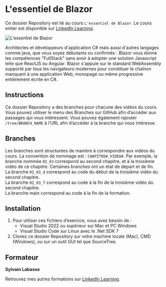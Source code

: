 # L'essentiel de Blazor

Ce dossier Repository est lié au cours `L'essentiel de Blazor`. Le cours entier est disponible sur [LinkedIn Learning][lil-course-url].

![L'essentiel de Blazor][lil-thumbnail-url] 

Architectes et développeurs d'application C# mais aussi d'autres langages comme java, que vous soyez débutants ou confirmés : Blazor vous donne les compétences "FullStack" sans avoir à adopter une solution Javascript telle que ReactJS ou Angular. Blazor s'appuie sur le standard WebAssembly supporté par tous les navigateurs modernes pour constituer le chaînon manquant à une application Web, monopage ou même progressive entièrement écrite en C#. 

## Instructions

Ce dossier Repository a des branches pour chacune des vidéos du cours. Vous pouvez utiliser le menu des Branches sur GitHub afin d’accéder aux passages qui vous intéressent. Vous pouvez également rajouter `/tree/BRANCH_NAME` à l’URL afin d’accéder à la branche qui vous intéresse. 

## Branches

Les branches sont structurées de manière à correspondre aux vidéos du cours. La convention de nommage est : `CHAPITRE#_VIDEO#`. Par exemple, la branche nommée `02_03` correspond au second chapitre, et à la troisième vidéo de ce chapitre. Certaines branches ont un état de départ et de fin.  
La branche `02_03_d` correspond au code du début de la troisième vidéo du second chapitre.  
La branche `02_03_f` correspond au code à la fin de la troisième vidéo du second chapitre.  
La branche main correspond au code à la fin de la formation. 

## Installation

1. Pour utiliser ces fichiers d’exercice, vous avez besoin de : 
   - Visual Studio 2022 ou supérieur sur Mac et PC Windows
   - Visual Studio Code sur Linux avec le .Net SDK 7 
2. Clonez ce dossier Repository sur votre machine locale (Mac), CMD (Windows), ou sur un outil GUI tel que SourceTree. 


## Formateur

**Sylvain Labasse** 

Retrouvez mes autres formations sur [LinkedIn Learning][lil-URL-trainer].

[0]: # (Replace these placeholder URLs with actual course URLs)
[lil-course-url]: https://www.linkedin.com/learning/l-essentiel-de-blazor
[lil-thumbnail-url]: https://cdn.lynda.com/course/2878081/2878081-1610703217716-16x9.jpg
[lil-URL-trainer]: https://www.linkedin.com/learning/instructors/sylvain-labasse

[1]: # (End of FR-Instruction ###############################################################################################)
